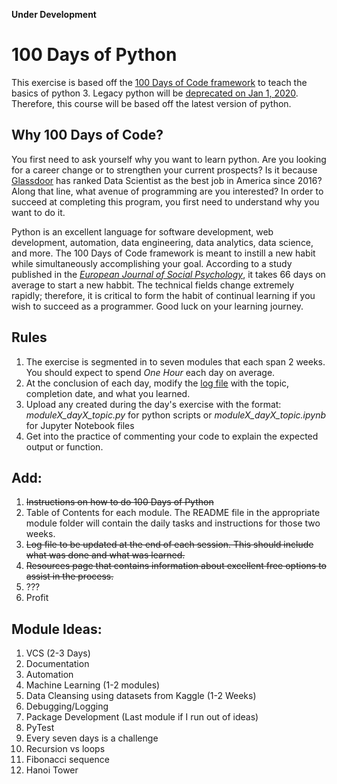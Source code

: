 **Under Development**

# 100 Days of Python
This exercise is based off the [100 Days of Code framework](https://www.100daysofcode.com/) to teach the basics of python 3. Legacy python will be [deprecated on Jan 1, 2020](https://pythonclock.org/). Therefore, this course will be based off the latest version of python.

## Why 100 Days of Code?
You first need to ask yourself why you want to learn python. Are you looking for a career change or to strengthen your current prospects? Is it because [Glassdoor](https://www.glassdoor.com/List/Best-Jobs-in-America-LST_KQ0,20.htm) has ranked Data Scientist as the best job in America since 2016? Along that line, what avenue of programming are you interested? In order to succeed at completing this program, you first need to understand why you want to do it.

Python is an excellent language for software development, web development, automation, data engineering, data analytics, data science, and more. The 100 Days of Code framework is meant to instill a new habit while simultaneously accomplishing your goal. According to a study published in the [_European Journal of Social Psychology_](https://onlinelibrary.wiley.com/doi/abs/10.1002/ejsp.674), it takes 66 days on average to start a new habbit. The technical fields change extremely rapidly; therefore, it is critical to form the habit of continual learning if you wish to succeed as a programmer. Good luck on your learning journey.

## Rules
1. The exercise is segmented in to seven modules that each span 2 weeks. You should expect to spend _One Hour_ each day on average.
2. At the conclusion of each day, modify the [log file](../master/log.md) with the topic, completion date, and what you learned.
3. Upload any created during the day's exercise with the format: _moduleX\_dayX\_topic.py_ for python scripts or _moduleX\_dayX\_topic.ipynb_ for Jupyter Notebook files
4. Get into the practice of commenting your code to explain the expected output or function.

## Add:
1. ~~Instructions on how to do 100 Days of Python~~
2. Table of Contents for each module. The README file in the appropriate module folder will contain the daily tasks and instructions for those two weeks.
3. ~~Log file to be updated at the end of each session. This should include what was done and what was learned.~~
4. ~~Resources page that contains information about excellent free options to assist in the process.~~
5. ???
6. Profit

## Module Ideas:
1. VCS (2-3 Days)
2. Documentation
3. Automation
4. Machine Learning (1-2 modules)
5. Data Cleansing using datasets from Kaggle (1-2 Weeks)
6. Debugging/Logging
7. Package Development (Last module if I run out of ideas)
8. PyTest
9. Every seven days is a challenge
10. Recursion vs loops
11. Fibonacci sequence
12. Hanoi Tower

